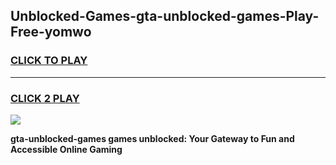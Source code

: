 
## Unblocked-Games-gta-unblocked-games-Play-Free-yomwo
<h3>
<a href="https://premium76.site?title=gta-unblocked-games&ref=18A1">CLICK TO PLAY</a></h3>
<hr>

<h3>
<a href="https://premium76.site?title=gta-unblocked-games&ref=18A1">CLICK 2 PLAY</a>
  
</h3>

<a href="https://premium76.site?title=gta-unblocked-games&ref=18A1"><img src="https://clearcache.store/games.png"></a>


**gta-unblocked-games games unblocked: Your Gateway to Fun and Accessible Online Gaming**
